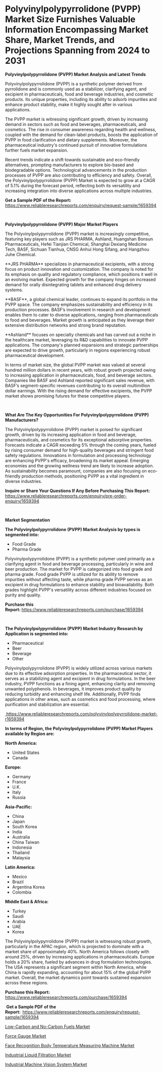 <p><h1>Polyvinylpolypyrrolidone (PVPP) Market Size Furnishes Valuable Information Encompassing Market Share, Market Trends, and Projections Spanning from 2024 to 2031</h1></p><p><strong>Polyvinylpolypyrrolidone (PVPP) Market Analysis and Latest Trends</strong></p>
<p><p>Polyvinylpolypyrrolidone (PVPP) is a synthetic polymer derived from pyrrolidone and is commonly used as a stabilizer, clarifying agent, and excipient in pharmaceuticals, food and beverage industries, and cosmetic products. Its unique properties, including its ability to adsorb impurities and enhance product stability, make it highly sought after in various applications. </p><p>The PVPP market is witnessing significant growth, driven by increasing demand in sectors such as food and beverages, pharmaceuticals, and cosmetics. The rise in consumer awareness regarding health and wellness, coupled with the demand for clean-label products, boosts the application of PVPP in food clarification and dietary supplements. Moreover, the pharmaceutical industry's continued pursuit of innovative formulations further fuels market expansion.</p><p>Recent trends indicate a shift towards sustainable and eco-friendly alternatives, prompting manufacturers to explore bio-based and biodegradable options. Technological advancements in the production processes of PVPP are also contributing to efficiency and safety. Overall, the Polyvinylpolypyrrolidone (PVPP) Market is expected to grow at a CAGR of 5.1% during the forecast period, reflecting both its versatility and increasing integration into diverse applications across multiple industries.</p></p>
<p><strong>Get a Sample PDF of the Report:&nbsp;</strong> <a href="https://www.reliableresearchreports.com/enquiry/request-sample/1659394?utm_campaign=16&utm_medium=2&utm_source=Github&utm_content=ia&utm_term=16122024&utm_id=polyvinylpolypyrrolidone-pvpp">https://www.reliableresearchreports.com/enquiry/request-sample/1659394</a></p>
<p>&nbsp;</p>
<p><strong>Polyvinylpolypyrrolidone (PVPP) Major Market Players</strong></p>
<p><p>The Polyvinylpolypyrrolidone (PVPP) market is increasingly competitive, featuring key players such as JRS PHARMA, Ashland, Huangshan Bonsun Pharmaceuticals, Hefei Tianjian Chemical, Shanghai Dexiang Medicine Tech, BASF, Sichuan Tianhua, CNSG Anhui Hong Sifang, and Hangzhou Juhe Chemical.</p><p>**JRS PHARMA** specializes in pharmaceutical excipients, with a strong focus on product innovation and customization. The company is noted for its emphasis on quality and regulatory compliance, which positions it well in an evolving market. Expected growth for the company hinges on increased demand for orally disintegrating tablets and enhanced drug delivery systems.</p><p>**BASF**, a global chemical leader, continues to expand its portfolio in the PVPP space. The company emphasizes sustainability and efficiency in its production processes. BASF’s involvement in research and development enables them to cater to diverse applications, ranging from pharmaceuticals to food and beverages. Market growth is anticipated as they leverage their extensive distribution networks and strong brand reputation.</p><p>**Ashland** focuses on specialty chemicals and has carved out a niche in the healthcare market, leveraging its R&D capabilities to innovate PVPP applications. The company's planned expansions and strategic partnerships are expected to drive growth, particularly in regions experiencing robust pharmaceutical development.</p><p>In terms of market size, the global PVPP market was valued at several hundred million dollars in recent years, with robust growth projected owing to increasing application in pharmaceuticals, food, and beverage sectors. Companies like BASF and Ashland reported significant sales revenue, with BASF’s segment-specific revenues contributing to its overall multimillion dollar earnings. With the rising demand for effective excipients, the PVPP market shows promising futures for these competitive players.</p></p>
<p>&nbsp;</p>
<p><strong>What Are The Key Opportunities For Polyvinylpolypyrrolidone (PVPP) Manufacturers?</strong></p>
<p><p>The Polyvinylpolypyrrolidone (PVPP) market is poised for significant growth, driven by its increasing application in food and beverage, pharmaceuticals, and cosmetics for its exceptional adsorptive properties. Forecasts indicate a CAGR exceeding 5% through the coming years, fueled by rising consumer demand for high-quality beverages and stringent food safety regulations. Innovations in formulation and processing technology are enhancing PVPP's efficacy, broadening its market appeal. Emerging economies and the growing wellness trend are likely to increase adoption. As sustainability becomes paramount, companies are also focusing on eco-friendly production methods, positioning PVPP as a vital ingredient in diverse industries.</p></p>
<p><strong>Inquire or Share Your Questions If Any Before Purchasing This Report:</strong> <a href="https://www.reliableresearchreports.com/enquiry/pre-order-enquiry/1659394?utm_campaign=16&utm_medium=2&utm_source=Github&utm_content=ia&utm_term=16122024&utm_id=polyvinylpolypyrrolidone-pvpp">https://www.reliableresearchreports.com/enquiry/pre-order-enquiry/1659394</a></p>
<p>&nbsp;</p>
<p><strong>Market Segmentation</strong></p>
<p><strong>The Polyvinylpolypyrrolidone (PVPP) Market Analysis by types is segmented into:</strong></p>
<p><ul><li>Food Grade</li><li>Pharma Grade</li></ul></p>
<p><p>Polyvinylpolypyrrolidone (PVPP) is a synthetic polymer used primarily as a clarifying agent in food and beverage processing, particularly in wine and beer production. The market for PVPP is categorized into food grade and pharma grade. Food grade PVPP is utilized for its ability to remove impurities without affecting taste, while pharma grade PVPP serves as an excipient in drug formulations to enhance stability and bioavailability. Both grades highlight PVPP's versatility across different industries focused on purity and quality.</p></p>
<p><strong>Purchase this Report:&nbsp;</strong><a href="https://www.reliableresearchreports.com/purchase/1659394?utm_campaign=16&utm_medium=2&utm_source=Github&utm_content=ia&utm_term=16122024&utm_id=polyvinylpolypyrrolidone-pvpp">https://www.reliableresearchreports.com/purchase/1659394</a></p>
<p>&nbsp;</p>
<p><strong>The Polyvinylpolypyrrolidone (PVPP) Market Industry Research by Application is segmented into:</strong></p>
<p><ul><li>Pharmaceutical</li><li>Beer</li><li>Beverage</li><li>Other</li></ul></p>
<p><p>Polyvinylpolypyrrolidone (PVPP) is widely utilized across various markets due to its effective adsorption properties. In the pharmaceutical sector, it serves as a stabilizing agent and excipient in drug formulations. In the beer industry, PVPP functions as a fining agent, enhancing clarity and removing unwanted polyphenols. In beverages, it improves product quality by reducing turbidity and enhancing shelf life. Additionally, PVPP finds applications in other areas, such as cosmetics and food processing, where purification and stabilization are essential.</p></p>
<p><a href="https://www.reliableresearchreports.com/polyvinylpolypyrrolidone-market-r1659394?utm_campaign=16&utm_medium=2&utm_source=Github&utm_content=ia&utm_term=16122024&utm_id=polyvinylpolypyrrolidone-pvpp">&nbsp;https://www.reliableresearchreports.com/polyvinylpolypyrrolidone-market-r1659394</a></p>
<p><strong>In terms of Region, the Polyvinylpolypyrrolidone (PVPP) Market Players available by Region are:</strong></p>
<p>
    <p> <strong> North America: </strong>
        <ul>
            <li>United States</li>
            <li>Canada</li>
        </ul>
        </p> 
    <p> <strong> Europe: </strong>
        <ul>
            <li>Germany</li>
            <li>France</li>
            <li>U.K.</li>
            <li>Italy</li>
            <li>Russia</li>
        </ul>
        </p> 
    <p> <strong> Asia-Pacific: </strong>
        <ul>
            <li>China</li>
            <li>Japan</li>
            <li>South Korea</li>
            <li>India</li>
            <li>Australia</li>
            <li>China Taiwan</li>
            <li>Indonesia</li>
            <li>Thailand</li>
            <li>Malaysia</li>
        </ul>
        </p> 
    <p> <strong> Latin America: </strong>
        <ul>
            <li>Mexico</li>
            <li>Brazil</li>
            <li>Argentina Korea</li>
            <li>Colombia</li>
        </ul>
        </p> 
    <p> <strong> Middle East & Africa: </strong>
        <ul>
            <li>Turkey</li>
            <li>Saudi</li>
            <li>Arabia</li>
            <li>UAE</li>
            <li>Korea</li>
        </ul>
    </p>
    </p>
<p><p>The Polyvinylpolypyrrolidone (PVPP) market is witnessing robust growth, particularly in the APAC region, which is projected to dominate with a market share of approximately 40%. North America follows closely with around 25%, driven by increasing applications in pharmaceuticals. Europe holds a 20% share, fueled by advances in drug formulation technologies. The USA represents a significant segment within North America, while China is rapidly expanding, accounting for about 15% of the global PVPP market. Overall, the market dynamics point towards sustained expansion across these regions.</p></p>
<p><strong>Purchase this Report: </strong><a href="https://www.reliableresearchreports.com/purchase/1659394?utm_campaign=16&utm_medium=2&utm_source=Github&utm_content=ia&utm_term=16122024&utm_id=polyvinylpolypyrrolidone-pvpp">https://www.reliableresearchreports.com/purchase/1659394</a></p>
<p>&nbsp;<strong>Get a Sample PDF of the Report:&nbsp;&nbsp;</strong><a href="https://www.reliableresearchreports.com/enquiry/request-sample/1659394?utm_campaign=16&utm_medium=2&utm_source=Github&utm_content=ia&utm_term=16122024&utm_id=polyvinylpolypyrrolidone-pvpp">https://www.reliableresearchreports.com/enquiry/request-sample/1659394</a></p>
<p><strong></strong></p>
<p><p><a href="https://github.com/YashRP12/Market-Research-Report-List-6/blob/main/low-carbon-and-no-carbon-fuels-market.md?utm_campaign=16&utm_medium=2&utm_source=Github&utm_content=ia&utm_term=16122024&utm_id=polyvinylpolypyrrolidone-pvpp">Low-Carbon and No-Carbon Fuels Market</a></p><p><a href="https://www.linkedin.com/pulse/information-trends-significant-market-drivers-obstacles-force-purcf?utm_campaign=16&utm_medium=2&utm_source=Github&utm_content=ia&utm_term=16122024&utm_id=polyvinylpolypyrrolidone-pvpp">Force Gauge Market</a></p><p><a href="https://github.com/JosephineMcguire65/Market-Research-Report-List-1/blob/main/face-recognition-body-temperature-measuring-machine-market.md?utm_campaign=16&utm_medium=2&utm_source=Github&utm_content=ia&utm_term=16122024&utm_id=polyvinylpolypyrrolidone-pvpp">Face Recognition Body Temperature Measuring Machine Market</a></p><p><a href="https://www.linkedin.com/pulse/growth-forecast-industrial-liquid-filtration-market-p6fxf?utm_campaign=16&utm_medium=2&utm_source=Github&utm_content=ia&utm_term=16122024&utm_id=polyvinylpolypyrrolidone-pvpp">Industrial Liquid Filtration Market</a></p><p><a href="https://www.linkedin.com/pulse/forecasts-industrial-machine-vision-system-market-kfwmf?utm_campaign=16&utm_medium=2&utm_source=Github&utm_content=ia&utm_term=16122024&utm_id=polyvinylpolypyrrolidone-pvpp">Industrial Machine Vision System Market</a></p></p>